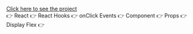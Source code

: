 [Click here to see the project]()
<br>
👉 React
👉 React Hooks
👉 onClick Events
👉 Component
👉 Props
👉 Display Flex
👉
